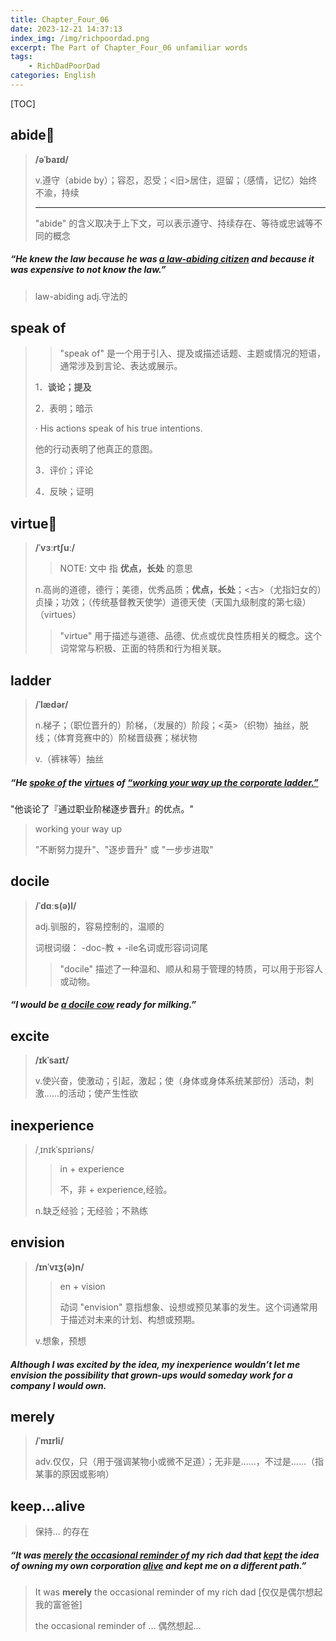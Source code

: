```yaml
---
title: Chapter_Four_06
date: 2023-12-21 14:37:13
index_img: /img/richpoordad.png
excerpt: The Part of Chapter_Four_06 unfamiliar words
tags: 
    - RichDadPoorDad
categories: English
---
```


[TOC]

## abide🚩

> **/əˈbaɪd/**
>
> v.遵守（abide by）；容忍，忍受；<旧>居住，逗留；（感情，记忆）始终不渝，持续
>
> ---
>
> "abide" 的含义取决于上下文，可以表示遵守、持续存在、等待或忠诚等不同的概念

##### “He knew the law because he was <u>a **law-abiding** citizen</u> and because it was expensive to not know the law.”

> law-abiding 		adj.守法的

## speak of

> > "speak of" 是一个用于引入、提及或描述话题、主题或情况的短语，通常涉及到言论、表达或展示。
>
> 1．**谈论；提及**
>
> 2．表明；暗示
>
> · His actions speak of his true intentions.
>
> 他的行动表明了他真正的意图。
>
> 3．评价；评论
>
> 4．反映；证明

## virtue🚩

> **/ˈvɜːrtʃuː/**
>
> > NOTE: 文中 指 **优点，长处** 的意思
>
> n.高尚的道德，德行；美德，优秀品质；**优点，长处**；<古>（尤指妇女的）贞操；功效；（传统基督教天使学）道德天使（天国九级制度的第七级）（virtues）
>
> > "virtue" 用于描述与道德、品德、优点或优良性质相关的概念。这个词常常与积极、正面的特质和行为相关联。

## ladder

> **/ˈlædər/**
>
> n.梯子；（职位晋升的）阶梯，（发展的）阶段；<英>（织物）抽丝，脱线；（体育竞赛中的）阶梯晋级赛；梯状物
>
> v.（裤袜等）抽丝

##### “He **<u>spoke of</u>** the **<u>virtues</u>** of <u>“working your way up the corporate **ladder**.”</u> 

"他谈论了『通过职业阶梯逐步晋升』的优点。"

> working your way up
>
>  "不断努力提升"、"逐步晋升" 或 "一步步进取"

## docile

> **/ˈdɑːs(ə)l/**
>
> adj.驯服的，容易控制的，温顺的
>
> 词根词缀： -doc-教 + -ile名词或形容词词尾
>
> > "docile" 描述了一种温和、顺从和易于管理的特质，可以用于形容人或动物。

##### “I would be <u>a **docile** cow</u> ready for milking.”

## excite

> **/ɪkˈsaɪt/**
>
> v.使兴奋，使激动；引起，激起；使（身体或身体系统某部份）活动，刺激……的活动；使产生性欲

## inexperience

> /ˌɪnɪkˈspɪriəns/
>
> > in + experience
> >
> > 不，非 + experience,经验。
>
> n.缺乏经验；无经验；不熟练

## envision

> **/ɪnˈvɪʒ(ə)n/**
>
> > en + vision
> >
> > 动词 "envision" 意指想象、设想或预见某事的发生。这个词通常用于描述对未来的计划、构想或预期。
>
> v.想象，预想

##### Although I was **excited** by the idea, my **inexperience** wouldn’t let me **envision** the possibility that grown-ups would someday work for a company I would own.

## merely

> **/ˈmɪrli/**
>
> adv.仅仅，只（用于强调某物小或微不足道）；无非是……，不过是……（指某事的原因或影响）

## keep...alive

> 保持... 的存在

##### “It was **<u>merely</u>** <u>the occasional reminder of</u> my rich dad that **<u>kept</u>** the idea of owning my own corporation **<u>alive</u>** and kept me on a different path.”

> It was **merely** the occasional reminder of my rich dad  [仅仅是偶尔想起我的富爸爸]
>
> the occasional reminder of ...	 偶然想起...



